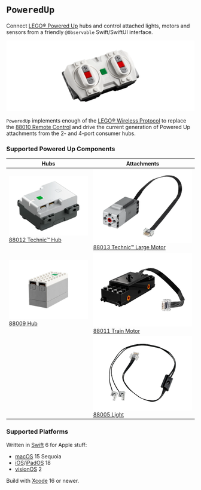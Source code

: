# `PoweredUp`

Connect [LEGO® Powered Up](https://www.lego.com/themes/powered-up) hubs and control attached lights, motors and sensors from a friendly `@Observable` Swift/SwiftUI interface.

[![LEGO® Powered Up 88010 Remote Control](docs/remote-control-88010.png)](https://www.lego.com/product/remote-control-88010)

`PoweredUp` implements enough of the [LEGO® Wireless Protocol](https://lego.github.io/lego-ble-wireless-protocol-docs) to replace the [88010 Remote Control](https://www.lego.com/product/remote-control-88010) and drive the current generation of Powered Up attachments from the 2- and 4-port consumer hubs.

### Supported Powered Up Components

| Hubs | Attachments |
| --- | --- |
| [![LEGO® Powered Up 88012 Technic™ Hub](docs/technic-hub-88012.png)  88012&nbsp;Technic™&nbsp;Hub](https://www.lego.com/product/technic-hub-88012) | [![LEGO® Powered Up 88013 Technic™ Large Motor](docs/technic-large-motor-88013.png) 88013&nbsp;Technic™&nbsp;Large&nbsp;Motor](https://www.lego.com/product/technic-large-motor-88013) |
| [![LEGO® Powered Up 88009 Hub](docs/hub-88009.png)  88009&nbsp;Hub](https://www.lego.com/product/hub-88009) | [![LEGO® Powered Up 88011 Train Motor](docs/train-motor-88011.png) 88011&nbsp;Train&nbsp;Motor](https://www.lego.com/product/train-motor-88011) |
| &nbsp; | [![LEGO® Powered Up 88005 Light](docs/light-88005.png) 88005&nbsp;Light](https://www.lego.com/product/light-88005) |

### Supported Platforms

Written in [Swift](https://developer.apple.com/documentation/swift) 6 for Apple stuff:

* [macOS](https://developer.apple.com/macos) 15 Sequoia
* [iOS](https://developer.apple.com/ios)/[iPadOS](https://developer.apple.com/ipad) 18
* [visionOS](https://developer.apple.com/visionos) 2

Build with [Xcode](https://developer.apple.com/xcode) 16 or newer.
